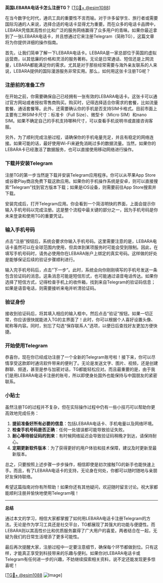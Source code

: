 **英国LEBARA电话卡怎么注册TG？** [[TG💪+ @esim1088](https://t.me/s/esim1088)]

在当今数字化时代，通讯工具的重要性不言而喻。对于许多留学生、旅行者或需要国际沟通的人来说，选择合适的电话卡显得尤为重要。而在众多的电话卡品牌中，LEBARA凭借其高性价比和广泛的服务网络赢得了众多用户的青睐。如果你最近拿到了一张LEBARA电话卡，并且想通过它来注册Telegram（简称TG），这篇文章将为你提供详细的操作指南。

首先，让我们简单了解一下LEBARA电话卡。LEBARA是一家总部位于英国的虚拟运营商，以其低廉的价格和灵活的服务著称。无论是日常通话、短信还是上网流量，LEBARA都能满足你的需求。尤其是对于那些经常需要与海外亲友联系的人来说，LEBARA提供的国际漫游服务非常实用。那么，如何用这张卡注册TG呢？

### 注册前的准备工作

在开始之前，你需要确保自己已经拥有一张有效的LEBARA电话卡。这张卡可以通过官方网站或者授权零售商购买。购买时，记得选择适合你需求的套餐，比如流量套餐、通话套餐等。此外，还需要确认你的手机是否支持SIM卡格式。目前市面上主要有三种SIM卡尺寸：标准卡（Full Size）、微型卡（Micro SIM）和nano SIM。如果不确定自己的手机支持哪种尺寸，可以查看手机说明书或直接咨询客服。

另外，为了顺利完成注册过程，请确保你的手机电量充足，并且有稳定的网络连接。如果可能的话，最好使用Wi-Fi来避免消耗过多的数据流量。当然，如果你的LEBARA卡已经激活了数据服务，也可以直接使用移动网络进行操作。

### 下载并安装Telegram

注册TG的第一步当然是下载并安装Telegram应用程序。你可以从苹果App Store或谷歌Play商店免费下载这款应用。如果你的手机操作系统是安卓，则可以直接搜索“Telegram”找到官方版本下载；如果是iOS设备，则需要前往App Store搜索并下载。

安装完成后，打开Telegram应用。你会看到一个简洁明快的界面，上面会提示你输入手机号码以完成注册。这是整个流程中最关键的部分之一，因为手机号码是你未来登录和使用TG的重要凭证。

### 输入手机号码

点击“注册”按钮后，系统会要求你输入手机号码。这里需要注意的是，LEBARA电话卡虽然可以在全球范围内使用，但具体到某项服务时可能会受到限制。因此，在填写手机号码时，请务必使用你在LEBARA账户上绑定的真实号码。这样做的好处是能够保证后续的验证步骤顺利进行。

输入完手机号码后，点击“下一步”。此时，系统会向你刚刚填写的手机号发送一条包含验证码的消息。这条消息可能是短信形式，也可能通过语音电话传达。如果你选择了短信方式，记得检查手机上的收件箱，找到来自Telegram的验证码信息；如果是语音电话，则需要接听来电并听清验证码。

### 验证身份

接收到验证码后，将其填入相应的输入框中。然后点击“验证”按钮。如果一切正常，你应该很快就能进入TG的主界面了！此时，你可以根据个人喜好设置头像、昵称等内容。同时，别忘了勾选“保存联系人”选项，以便日后查找好友更加方便快捷。

### 开始使用Telegram

恭喜你，现在你已经成功注册了一个全新的Telegram账号啦！接下来，你可以尽情享受这款即时通讯软件带来的便利了。无论是发送文字、图片、视频，还是创建群聊、频道，甚至是参与加密对话，TG都能轻松应对。而且最重要的是，由于我们是用LEBARA电话卡注册的账号，所以即使身处国外也能保持与中国朋友的紧密联系。

### 小贴士

虽然注册TG的过程并不复杂，但在实际操作过程中仍有一些小技巧可以帮助你更高效地完成任务：

1. **提前准备好所有必要的信息**：包括LEBARA电话卡、手机电量以及网络环境。
2. **检查手机号码是否正确**：任何一处错误都可能导致验证失败。
3. **耐心等待验证码的到来**：有时候网络延迟会导致验证码稍晚才到达，请保持耐心。
4. **定期更新软件版本**：为了获得更好的用户体验和技术保障，建议及时更新至最新版本。

总之，只要按照上述步骤一步步操作，相信即使是初次接触TG的新手也能快速上手。而且，有了LEBARA电话卡的支持，无论身在何处，你都可以随时随地与亲朋好友保持联络。

希望这篇指南对你有所帮助！如果你还有其他疑问，欢迎随时留言讨论。祝大家都能顺利注册并愉快地使用Telegram哦！

---

**总结**

通过本文的学习，相信大家都掌握了如何用LEBARA电话卡注册Telegram的方法。无论是作为学习工具还是社交平台，TG都展现了其强大的功能与便捷性。而LEBARA则以其高性价比和优质服务赢得了广大用户的喜爱。两者结合在一起，无疑为我们的日常生活增添了更多可能性。

最后再次提醒大家，注册过程中一定要注意细节，确保每个环节都做到位。只有这样，才能真正享受到科技带来的乐趣与便利。如果你对LEBARA电话卡或Telegram有任何进一步的兴趣，不妨继续探索相关资料，说不定还能发现更多惊喜呢！

[[TG💪+ @esim1088](https://t.me/s/esim1088) ![Image](https://i.postimg.cc/4NQfJmqS/Snipaste-2025-05-13-00-14-12.png)]